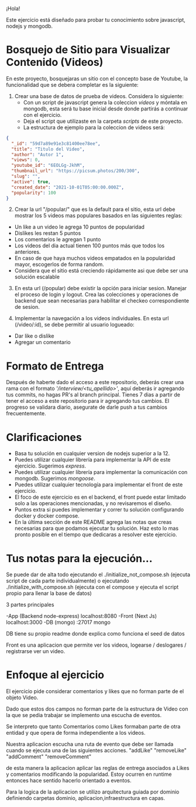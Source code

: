 ¡Hola!

Este ejercicio está diseñado para probar tu conocimiento sobre javascript, nodejs y mongodb.

# Bosquejo de Sitio para Visualizar Contenido (Videos)

En este proyecto, bosquejaras un sitio con el concepto base de Youtube, la funcionalidad que se debera completar es la siguiente:

1. Crear una base de datos de prueba de videos. Considera lo siguiente:
   - Con un script de javascript genera la coleccion _videos_ y móntala en mongodb, esta será tu base inicial desde donde partirás a continuar con el ejercicio.
   - Deja el script que utilizaste en la carpeta _scripts_ de este proyecto.
   - La estructura de ejemplo para la coleccion de videos será:

```json
{
  "_id": "59d7a89e91e3c81400ee78ee",
  "title": "Titulo del Video",
  "author": "Autor 1",
  "views": 0,
  "youtube_id": "6EOLGg-JkhM",
  "thumbnail_url": "https://picsum.photos/200/300",
  "slug": "",
  "active": true,
  "created_date": "2021-10-01T05:00:00.000Z",
  "popularity": 100
}
```

2. Crear la url "/popular/" que es la default para el sitio, esta url debe mostrar los 5 videos mas populares basados en las siguientes reglas:

- Un like a un video le agrega 10 puntos de popularidad
- Dislikes les restan 5 puntos
- Los comentarios le agregan 1 punto
- Los videos del dia actual tienen 100 puntos más que todos los anteriores.
- En caso de que haya muchos videos empatados en la popularidad mayor, escogerlos de forma random.
- Considera que el sitio está creciendo rápidamente asi que debe ser una solución escalable

3. En esta url (/popular) debe existir la opción para iniciar sesion. Manejar el proceso de login y logout. Crea las colecciones y operaciones de backend que sean necesarias para habilitar el checkeo correspondiente de sesion.

4. Implementar la navegación a los videos individuales. En esta url (/video/:id), se debe permitir al usuario logueado:

- Dar like o dislike
- Agregar un comentario

# Formato de Entrega

Después de haberte dado el acceso a este repositorio, deberás crear una rama con el formato _'/interview/<tu_apellido>'_, aquí deberás ir agregando tus commits, no hagas PR's al branch principal.
Tienes 7 dias a partir de tener el acceso a este repositorio para ir agregando tus cambios. El progreso se validara diario, asegurate de darle push a tus cambios frecuentemente.

# Clarificaciones

- Basa tu solución en cualquier version de nodejs superior a la 12.
- Puedes utilizar cualquier librería para implementar la API de este ejercicio. Sugerimos _express_.
- Puedes utilizar cualquier librería para implementar la comunicación con mongodb. Sugerimos _mongoose_.
- Puedes utilizar cualquier tecnología para implementar el front de este ejercicio.
- El foco de este ejercicio es en el backend, el front puede estar limitado solo a las operaciones mencionadas, y no revisaremos el diseño.
- Puntos extra si puedes implementar y correr tu solución configurando docker y docker compose.
- En la última sección de este README agrega las notas que creas necesarias para que podamos ejecutar tu solución. Haz esto lo mas pronto posible en el tiempo que dedicaras a resolver este ejercicio.

# Tus notas para la ejecución...

Se puede dar de alta todo ejecutando el ./initialize_not_compose.sh (ejecuta script de cada parte individualmente) o ejecutando ./initialize_with_compose.sh (ejecuta con el compose y ejecuta el script propio para llenar la base de datos)

3 partes principales

-App (Backend node-express) localhost:8080
-Front (Next Js) localhost:3000
-DB (mongo) :27017 mongo

DB tiene su propio readme donde explica como funciona el seed de datos

Front es una aplicacion que permite ver los videos, logearse / deslogares / registrarse ver un video.

# Enfoque al ejercicio

El ejercicio pide considerar comentarios y likes que no forman parte de el objeto Video.

Dado que estos dos campos no forman parte de la estructura de Video con la que se pedia trabajar se implemento una escucha de eventos.

Se interpreto que tanto Comentarios como Likes formaban parte de otra entidad y que opera de forma independiente a los videos.

Nuestra aplicacion escucha una ruta de evento que debe ser llamada cuando se ejecuta una de las siguientes acciones.
"addLike"
"removeLike"
"addComment"
"removeComment"

de esta manera la aplicacion aplicar las reglas de entrega asociados a Likes y comentarios modificando la popularidad. Estoy ocurren en runtime entonces hace sentido hacerlo orientado a eventos.

Para la logica de la aplicacion se utilizo arquitectura guiada por dominio definiendo
carpetas dominio, aplicacion,infraestructura en capas.
